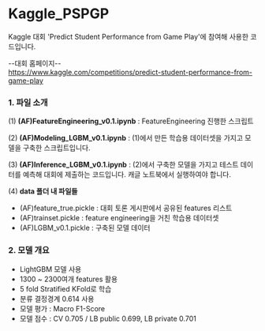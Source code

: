 # Kaggle_PSPGP
Kaggle 대회 'Predict Student Performance from Game Play'에 참여해 사용한 코드입니다.

--대회 홈페이지--<br>
https://www.kaggle.com/competitions/predict-student-performance-from-game-play

### 1. 파일 소개

(1) __(AF)FeatureEngineering_v0.1.ipynb__ : FeatureEngineering 진행한 스크립트

(2) __(AF)Modeling_LGBM_v0.1.ipynb__ : (1)에서 만든 학습용 데이터셋을 가지고 모델을 구축한 스크립트입니다.

(3) __(AF)Inference_LGBM_v0.1.ipynb__ : (2)에서 구축한 모델을 가지고 테스트 데이터를 예측해 대회에 제출하는 코드입니다. 캐글 노트북에서 실행하여야 합니다.  

(4) __data 폴더 내 파일들__

  - (AF)feature_true.pickle : 대회 토론 게시판에서 공유된 features 리스트
  - (AF)trainset.pickle : feature engineering을 거친 학습용 데이터셋
  - (AF)LGBM_v0.1.pickle : 구축된 모델 데이터

### 2. 모델 개요

- LightGBM 모델 사용
- 1300 ~ 2300여개 features 활용
- 5 fold Stratified KFold로 학습
- 분류 결정경계 0.614 사용
- 모델 평가 : Macro F1-Score
- 모델 점수 : CV 0.705 / LB public 0.699, LB private 0.701 

